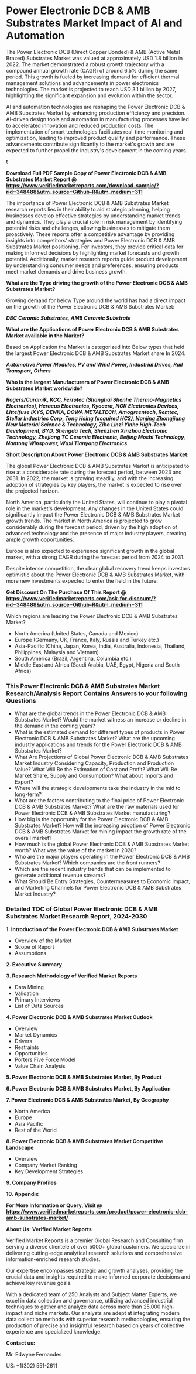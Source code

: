 <meta name="title" content="Global Power Electronic DCB & AMB Substrates Market Impact of AI and Automation"><meta name="description" content="The Power Electronic DCB (Direct Copper Bonded) & AMB (Active Metal Brazed) Substrates Market was valued at approximately USD 1.8 billion in 2022. The market demonstra"><meta name="title" content="Power Electronic DCB & AMB Substrates Market Size, Share, Scope, Trends, Growth, Opportunities, Analysis, Forecast"><h1>Power Electronic DCB & AMB Substrates Market Impact of AI and Automation</h1><p>The Power Electronic DCB (Direct Copper Bonded) & AMB (Active Metal Brazed) Substrates Market was valued at approximately USD 1.8 billion in 2022. The market demonstrated a robust growth trajectory with a compound annual growth rate (CAGR) of around 6.5% during the same period. This growth is fueled by increasing demand for efficient thermal management solutions and advancements in power electronics technologies. The market is projected to reach USD 3.1 billion by 2027, highlighting the significant expansion and evolution within the sector.</p><p>AI and automation technologies are reshaping the Power Electronic DCB & AMB Substrates Market by enhancing production efficiency and precision. AI-driven design tools and automation in manufacturing processes have led to accelerated innovation and reduced production costs. The implementation of smart technologies facilitates real-time monitoring and optimization, leading to improved product quality and performance. These advancements contribute significantly to the market's growth and are expected to further propel the industry's development in the coming years.</p>t</p><p id="" class=""><strong>Download Full PDF Sample Copy of Power Electronic DCB & AMB Substrates Market Report @ <a href="https://www.verifiedmarketreports.com/download-sample/?rid=348488&utm_source=Github-R&utm_medium=311" target="_blank">https://www.verifiedmarketreports.com/download-sample/?rid=348488&utm_source=Github-R&utm_medium=311</a></strong></p><p>The importance of&nbsp;Power Electronic DCB & AMB Substrates Market research reports lies in their ability to aid strategic planning, helping businesses develop effective strategies by understanding market trends and dynamics. They play a crucial role in risk management by identifying potential risks and challenges, allowing businesses to mitigate them proactively. These reports offer a competitive advantage by providing insights into competitors' strategies and Power Electronic DCB & AMB Substrates Market positioning. For investors, they provide critical data for making informed decisions by highlighting market forecasts and growth potential. Additionally, market research reports guide product development by understanding consumer needs and preferences, ensuring products meet market demands and drive business growth.</p><p><strong>What are the&nbsp;Type driving the growth of the Power Electronic DCB & AMB Substrates Market?</strong></p><p id="" class="">Growing demand for below Type around the world has had a direct impact on the growth of the Power Electronic DCB & AMB Substrates Market:</p><em><strong>DBC Ceramic Substrates, AMB Ceramic Substrate</strong></em></p><strong>What are the&nbsp;Applications&nbsp;of Power Electronic DCB & AMB Substrates Market available in the Market?</strong></p><p id="" class="">Based on Application the Market is categorized into Below types that held the largest Power Electronic DCB & AMB Substrates Market share In 2024.</p><em><strong>Automotive Power Modules, PV and Wind Power, Industrial Drives, Rail Transport, Others</strong></em></p><strong>Who is the largest Manufacturers of Power Electronic DCB & AMB Substrates Market worldwide?</strong></p><p><em><strong>Rogers/Curamik, KCC, Ferrotec (Shanghai Shenhe Thermo-Magnetics Electronics), Heraeus Electronics, Kyocera, NGK Electronics Devices, Littelfuse IXYS, DENKA, DOWA METALTECH, Amogreentech, Remtec, Stellar Industries Corp, Tong Hsing (acquired HCS), Nanjing Zhongjiang New Material Science & Technology, Zibo Linzi Yinhe High-Tech Development, BYD, Shengda Tech, Shenzhen Xinzhou Electronic Technology, Zhejiang TC Ceramic Electronic, Beijing Moshi Technology, Nantong Winspower, Wuxi Tianyang Electronics</strong></em></p><p id="" class=""><strong>Short Description About Power Electronic DCB & AMB Substrates Market:</strong></p><p>The global Power Electronic DCB & AMB Substrates Market is anticipated to rise at a considerable rate during the forecast period, between 2023 and 2031. In 2022, the market is growing steadily, and with the increasing adoption of strategies by key players, the market is expected to rise over the projected horizon.</p><p>North America, particularly the United States, will continue to play a pivotal role in the market's development. Any changes in the United States could significantly impact the Power Electronic DCB & AMB Substrates Market growth trends. The market in North America is projected to grow considerably during the forecast period, driven by the high adoption of advanced technology and the presence of major industry players, creating ample growth opportunities.</p><p>Europe is also expected to experience significant growth in the global market, with a strong CAGR during the forecast period from 2024 to 2031.</p><p>Despite intense competition, the clear global recovery trend keeps investors optimistic about the Power Electronic DCB & AMB Substrates Market, with more new investments expected to enter the field in the future.</p><p id="" class=""><strong>Get Discount On The Purchase Of This Report @ <a href="https://www.verifiedmarketreports.com/ask-for-discount/?rid=348488&utm_source=Github-R&utm_medium=311" target="_blank">https://www.verifiedmarketreports.com/ask-for-discount/?rid=348488&utm_source=Github-R&utm_medium=311</a></strong></p>Which regions are leading the Power Electronic DCB & AMB Substrates Market?</p><ul><li>North America (United States, Canada and Mexico)</li><li>Europe (Germany, UK, France, Italy, Russia and Turkey etc.)</li><li>Asia-Pacific (China, Japan, Korea, India, Australia, Indonesia, Thailand, Philippines, Malaysia and Vietnam)</li><li>South America (Brazil, Argentina, Columbia etc.)</li><li>Middle East and Africa (Saudi Arabia, UAE, Egypt, Nigeria and South Africa)</li></ul><h3 id="" class="">This Power Electronic DCB & AMB Substrates Market Research/Analysis Report Contains Answers to your following Questions</h3><ul><li>What are the global trends in the Power Electronic DCB & AMB Substrates Market? Would the market witness an increase or decline in the demand in the coming years?</li><li>What is the estimated demand for different types of products in Power Electronic DCB & AMB Substrates Market? What are the upcoming industry applications and trends for the Power Electronic DCB & AMB Substrates Market?</li><li>What Are Projections of Global Power Electronic DCB & AMB Substrates Market Industry Considering Capacity, Production and Production Value? What Will Be the Estimation of Cost and Profit? What Will Be Market Share, Supply and Consumption? What about imports and Export?</li><li>Where will the strategic developments take the industry in the mid to long-term?</li><li>What are the factors contributing to the final price of Power Electronic DCB & AMB Substrates Market? What are the raw materials used for Power Electronic DCB & AMB Substrates Market manufacturing?</li><li>How big is the opportunity for the Power Electronic DCB & AMB Substrates Market? How will the increasing adoption of Power Electronic DCB & AMB Substrates Market for mining impact the growth rate of the overall market?</li><li>How much is the global Power Electronic DCB & AMB Substrates Market worth? What was the value of the market In 2020?</li><li>Who are the major players operating in the Power Electronic DCB & AMB Substrates Market? Which companies are the front runners?</li><li>Which are the recent industry trends that can be implemented to generate additional revenue streams?</li><li>What Should Be Entry Strategies, Countermeasures to Economic Impact, and Marketing Channels for Power Electronic DCB & AMB Substrates Market Industry?</li></ul><h3 id="" class="">Detailed TOC of Global Power Electronic DCB & AMB Substrates Market Research Report, 2024-2030</h3><p id="" class=""><strong>1. Introduction of the Power Electronic DCB & AMB Substrates Market</strong></p><ul><li>Overview of the Market</li><li>Scope of Report</li><li>Assumptions</li></ul><p id="" class=""><strong>2. Executive Summary</strong></p><p id="" class=""><strong>3. Research Methodology of Verified Market Reports</strong></p><ul><li>Data Mining</li><li>Validation</li><li>Primary Interviews</li><li>List of Data Sources</li></ul><p id="" class=""><strong>4. Power Electronic DCB & AMB Substrates Market Outlook</strong></p><ul><li>Overview</li><li>Market Dynamics</li><li>Drivers</li><li>Restraints</li><li>Opportunities</li><li>Porters Five Force Model</li><li>Value Chain Analysis</li></ul><p id="" class=""><strong>5. Power Electronic DCB & AMB Substrates Market, By Product</strong></p><p id="" class=""><strong>6. Power Electronic DCB & AMB Substrates Market, By Application</strong></p><p id="" class=""><strong>7. Power Electronic DCB & AMB Substrates Market, By Geography</strong></p><ul><li>North America</li><li>Europe</li><li>Asia Pacific</li><li>Rest of the World</li></ul><p id="" class=""><strong>8. Power Electronic DCB & AMB Substrates Market Competitive Landscape</strong></p><ul><li>Overview</li><li>Company Market Ranking</li><li>Key Development Strategies</li></ul><p id="" class=""><strong>9. Company Profiles</strong></p><p id="" class=""><strong>10. Appendix</strong></p><p id="" class=""><strong>For More Information or Query, Visit @ <a href="https://www.verifiedmarketreports.com/product/power-electronic-dcb-amb-substrates-market/" target="_blank">https://www.verifiedmarketreports.com/product/power-electronic-dcb-amb-substrates-market/</a></strong></p><p id="" class=""><strong>About Us: Verified Market Reports</strong></p><p id="" class="">Verified Market Reports is a premier Global Research and Consulting firm serving a diverse clientele of over 5000+ global customers. We specialize in delivering cutting-edge analytical research solutions and comprehensive information-enriched research studies.</p><p id="" class="">Our expertise encompasses strategic and growth analyses, providing the crucial data and insights required to make informed corporate decisions and achieve key revenue goals.</p><p id="" class="">With a dedicated team of 250 Analysts and Subject Matter Experts, we excel in data collection and governance, utilizing advanced industrial techniques to gather and analyze data across more than 25,000 high-impact and niche markets. Our analysts are adept at integrating modern data collection methods with superior research methodologies, ensuring the production of precise and insightful research based on years of collective experience and specialized knowledge.</p><p id="" class=""><strong>Contact us:</strong></p><p id="" class="">Mr. Edwyne Fernandes</p><p id="" class="">US: +1(302) 551-2611</p>